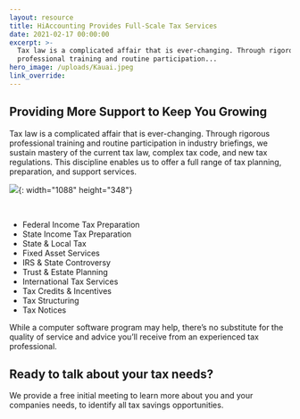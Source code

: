 ```yaml
---
layout: resource
title: HiAccounting Provides Full-Scale Tax Services
date: 2021-02-17 00:00:00
excerpt: >-
  Tax law is a complicated affair that is ever-changing. Through rigorous
  professional training and routine participation...
hero_image: /uploads/Kauai.jpeg
link_override:
---
```


## Providing More Support to Keep You Growing

Tax law is a complicated affair that is ever-changing. Through rigorous professional training and routine participation in industry briefings, we sustain mastery of the current tax law, complex tax code, and new tax regulations. This discipline enables us to offer a full range of tax planning, preparation, and support services.

![](uploads/service.JPG){: width="1088" height="348"}

&nbsp;

* Federal Income Tax Preparation
* State Income Tax Preparation
* State & Local Tax
* Fixed Asset Services
* IRS & State Controversy
* Trust & Estate Planning
* International Tax Services
* Tax Credits & Incentives
* Tax Structuring
* Tax Notices

While a computer software program may help, there’s no substitute for the quality of service and advice you’ll receive from an experienced tax professional.

## Ready to talk about your tax needs?

We provide a free initial meeting to learn more about you and your companies needs, to identify all tax savings opportunities.
